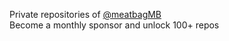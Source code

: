 Private repositories of [@meatbagMB](https://github.com/sponsors/meatbagMB)\
Become a monthly sponsor and unlock 100+ repos
